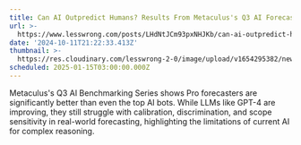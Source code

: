 ```yaml
---
title: Can AI Outpredict Humans? Results From Metaculus's Q3 AI Forecasting Benchmark
url: >-
  https://www.lesswrong.com/posts/LHdNtJCm93pxNHJKb/can-ai-outpredict-humans-results-from-metaculus-s-q3-ai
date: '2024-10-11T21:22:33.413Z'
thumbnail: >-
  https://res.cloudinary.com/lesswrong-2-0/image/upload/v1654295382/new_mississippi_river_fjdmww.jpg
scheduled: 2025-01-15T03:00:00.000Z
---
```

Metaculus's Q3 AI Benchmarking Series shows Pro forecasters are significantly better than even the top AI bots.  While LLMs like GPT-4 are improving, they still struggle with calibration, discrimination, and scope sensitivity in real-world forecasting, highlighting the limitations of current AI for complex reasoning.
